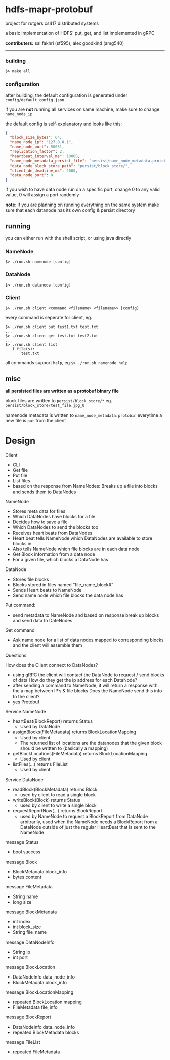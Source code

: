 # hdfs-mapr-protobuf
project for rutgers cs417 distributed systems

a basic implementation of HDFS' put, get, and list implemented in gRPC

**contributers:** sal fakhri (sf595), alex goodkind (amg540)


---
### building
```shell script
$> make all
```
### configuration
after building, the default configuration is generated under `config/default_config.json` 

if you are **not** running all services on same machine, make sure to change `name_node_ip`

the default config is self-explanatory and looks like this:
```json
{
  "block_size_bytes": 64,
  "name_node_ip": "127.0.0.1",
  "name_node_port": 50051,
  "replication_factor": 2,
  "heartbeat_interval_ms": 10000,
  "name_node_metadata_persist_file": "persist/name_node_metadata.protobin",
  "data_node_block_store_path": "persist/block_store/",
  "client_dn_deadline_ms": 2000,
  "data_node_port": 0
}
```

if you wish to have data node run on a specific port, change 0 to any valid value,
0 will assign a port randomly

**note**: if you are planning on running everything on the same system make sure that each datanode has its own config & persist directory

## running
you can either run with the shell script, or using java directly

### NameNode
```shell script
$> ./run.sh namenode [config]
```
### DataNode
```shell script
$> ./run.sh datanode [config]
```
### Client
```shell script
$> ./run.sh client <command <filename> <filename>> [config]
```

every command is seperate for client, eg.
 
 ```
$> ./run.sh client put test1.txt test.txt
...
$> ./run.sh client get test.txt test2.txt
...
$> ./run.sh client list
    1 file(s):
        test.txt
 ```
 
all commands support `help`, eg `$> ./run.sh namenode help`

## misc
**all persisted files are written as a protobuf binary file**

block files are written to `persist/block_store/*` eg. `persist/block_store/test_file.jpg_0`

namenode metadata is written to `name_node_metadata.protobin` everytime a new file is `put` from the client

# Design
Client
* CLI 
* Get file
* Put file
* List files
* based on the response from NameNodes: Breaks up a file into blocks and sends them to  DataNodes


NameNode
* Stores meta data for files
* Which DataNodes have blocks for a file
* Decides how to save a file
* Which DataNodes to send the blocks too
* Receives heart beats from DataNodes
* Heart beat tells NameNode which DataNodes are available to store blocks in
* Also tells NameNode which file blocks are in each data node
* Get Block information from a data node
* For a given file, which blocks a DataNode has


DataNode
* Stores file blocks
* Blocks stored in files named “file_name_block#”
* Sends Heart beats to NameNode
* Send name node which file blocks the data node has




Put command:
* send metadata to NameNode and based on response break up blocks and send data to DateNodes


Get command
* Ask name node for a list of data nodes mapped to corresponding blocks and the client will assemble them




Questions:


How does the Client connect to DataNodes?
* using gRPC the client will contact the DataNode to request / send blocks of data
 How do they get the ip address for each DataNode?
* after sending a command to NameNode, it will return a response with the a map between IP’s & file blocks
Does the NameNode send this info to the client?
* yes
Protobuf


Service NameNode
* heartBeat(BlockReport) returns Status
   * Used by DataNode
* assignBlocks(FileMetadata) returns BlockLocationMapping
   * Used by client
   * The returned list of locations are the datanodes that the given block should be written to (basically a mapping)
* getBlockLocations(FileMetadata) returns BlockLocationMapping
   * Used by client
* listFiles(...) returns FileList
   * Used by client


Service DataNode
* readBlock(BlockMetadata) returns Block
   * used by client to read a single block
* writeBlock(Block) returns Status
   * used by client to write a single block
* requestReportNow(...) returns BlockReport
   * used by NameNode to request a BlockReport from DataNode arbitrarily, used when the NameNode needs a BlockReport from a DataNode outside of just the regular HeartBeat that is sent to the NameNode


message Status
* bool success


message Block
* BlockMetadata block_info
* bytes content
  
message FileMetadata
* String name
* long size


message BlockMetadata
* int index
* int block_size
* String file_name


message DataNodeInfo
* String ip
* int port


message BlockLocation
*  DataNodeInfo data_node_info
*  BlockMetadata block_info


message BlockLocationMapping
* repeated BlockLocation mapping
* FileMetadata file_info


message BlockReport
* DataNodeInfo data_node_info
* repeated BlockMetadata blocks


message FileList
* repeated FileMetadata
